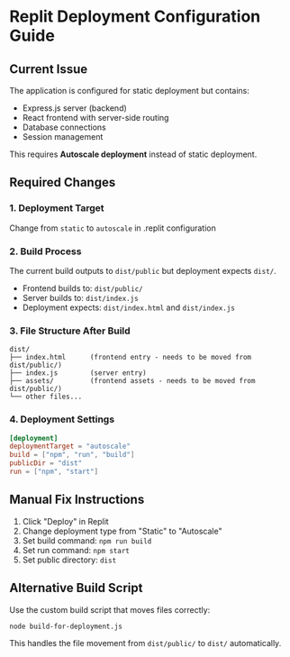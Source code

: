 # Replit Deployment Configuration Guide

## Current Issue
The application is configured for static deployment but contains:
- Express.js server (backend)
- React frontend with server-side routing
- Database connections
- Session management

This requires **Autoscale deployment** instead of static deployment.

## Required Changes

### 1. Deployment Target
Change from `static` to `autoscale` in .replit configuration

### 2. Build Process
The current build outputs to `dist/public` but deployment expects `dist/`. 
- Frontend builds to: `dist/public/`
- Server builds to: `dist/index.js`
- Deployment expects: `dist/index.html` and `dist/index.js`

### 3. File Structure After Build
```
dist/
├── index.html      (frontend entry - needs to be moved from dist/public/)
├── index.js        (server entry)
├── assets/         (frontend assets - needs to be moved from dist/public/)
└── other files...
```

### 4. Deployment Settings
```toml
[deployment]
deploymentTarget = "autoscale"
build = ["npm", "run", "build"]
publicDir = "dist"
run = ["npm", "start"]
```

## Manual Fix Instructions
1. Click "Deploy" in Replit
2. Change deployment type from "Static" to "Autoscale"
3. Set build command: `npm run build`
4. Set run command: `npm start`
5. Set public directory: `dist`

## Alternative Build Script
Use the custom build script that moves files correctly:
```bash
node build-for-deployment.js
```

This handles the file movement from `dist/public/` to `dist/` automatically.